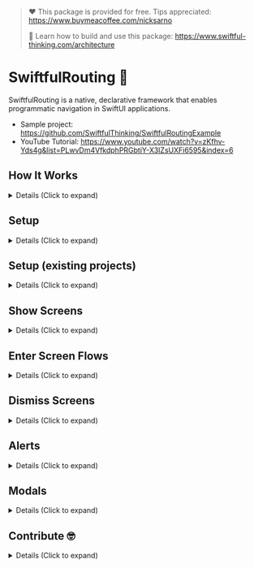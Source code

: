 > ❤️ This package is provided for free. Tips appreciated: https://www.buymeacoffee.com/nicksarno
> 
> 🚀 Learn how to build and use this package: https://www.swiftful-thinking.com/architecture

# SwiftfulRouting  🤙

SwiftfulRouting is a native, declarative framework that enables programmatic navigation in SwiftUI applications. 

- Sample project: https://github.com/SwiftfulThinking/SwiftfulRoutingExample
- YouTube Tutorial: https://www.youtube.com/watch?v=zKfhv-Yds4g&list=PLwvDm4VfkdphPRGbtiY-X3IZsUXFi6595&index=6

## How It Works

<details>
<summary> Details (Click to expand) </summary>
<br>
Routers based on programatic code do not declare the view heirarchy in advance, but rather at the time of execution. However, SwiftUI is declarative, and so we must declare the view heirarchy in advance. The solution herein is to convert SwiftUI's declarative code to behave as programmatic code by connecting view modifiers to support the routing in advance.
<br>
<br>
As you segue to a new screen, the framework adds a set view modifiers to the root of the destination View that will support all potential navigation routes. The modifiers are based on generic and/or type-erased destinations, which maintains a declarative view heirarchy while allowing the developer to still determine the destination at the time of execution. 
<br>
<br>

- The ViewModifiers are in `RouterView.swift -> body`.
- Accessible routing methods are in `AnyRouter.swift`. 
- Refer to the sample project for example implementations, UI Tests and sample MVC, MVVM and VIPER design patterns.

Sample project: https://github.com/SwiftfulThinking/SwiftfulRoutingExample

</details>

## Setup

<details>
<summary> Details (Click to expand) </summary>
<br>
Add the package to your Xcode project.

```
https://github.com/SwiftfulThinking/SwiftfulRouting.git
```

Import the package

```swift
import SwiftfulRouting
```

Add a `RouterView` at the top of your view heirarchy. A `RouterView` will embed your view into a Navigation heirarchy and add modifiers to support all potential segues.

```swift
struct ContentView: View {
    var body: some View {
        RouterView { _ in
            MyView()
        }
    }
}
```

All child views have access to a `Router` in the `Environment`.

```swift
@Environment(\.router) var router
    
var body: some View {
     Text("Hello, world!")
          .onTapGesture {
               router.showScreen(.push) { _ in
                    Text("Another screen!")
               }
          }
     }
}
```

Instead of relying on the `Environment`, you may also pass the `Router` directly into the child views. This allows the `Router` to be fully decoupled from the View (for more complex app architectures).

```swift
RouterView { router in
     ContentView(router: router)
          .onTapGesture {
               router.showScreen(.push) { router2 in
                    Text("View2")
                         .onTapGesture {
                              router2.showScreen(.push) { router3 in
                                   Text("View3")
                              }
                         }
               }
          }
}
```

A new Router is created and added to the view heirarchy after each Segue. Refer to `AnyRouter.swift` to see all accessible methods.

</details>

## Setup (existing projects) 

<details>
<summary> Details (Click to expand) </summary>
<br>
    
In order to enter the framework's view heirarchy, you must wrap your content in a RouterView. By default, your view will be wrapped in with navigation stack (iOS 16+ uses a NavigationStack, iOS 15 and below uses NavigationView). 
- If your view is already within a navigation heirarchy, set `addNavigationView` to `FALSE`. 
- If your view is already within a NavigationStack, use `screens` to bind to the existing stack path.
- The framework uses the native SwiftUI navigation bar, so all related modifiers will still work.

```swift
RouterView(addNavigationView: false, screens: $existingStack) { router in
   MyView(router: router)
        .navigationBarHidden(true)
        .toolbar {
        }
}
```

</details>

## Show Screens

<details>
<summary> Details (Click to expand) </summary>
<br>

Router supports all native SwiftUI segues.

```swift
// NavigationLink
router.showScreen(.push) { _ in
     Text("View2")
}

// Sheet
router.showScreen(.sheet) { _ in
     Text("View2")
}

// FullScreenCover
router.showScreen(.fullScreenCover) { _ in
     Text("View2")
}
```

Segue methods also accept `AnyRoute` as a convenience, which make it easy to pass the `Route` around your code.

```swift
let route = AnyRoute(.push, destination: { router in
     Text("Hello, world!")
})
                        
router.showScreen(route)
```

All segues have an onDismiss method.

```swift

router.showScreen(.push, onDismiss: {
     // dismiss action
}, destination: { _ in
     Text("Hello, world!")
})
                
let route = AnyRoute(.push, onDismiss: {
     // dismiss action
}, destination: { _ in
     Text("Hello, world!")
})
                
router.showScreen(route)
```

iOS 16+ uses NavigationStack, which supports pushing multiple screens at once.

```swift
let route1 = PushRoute(destination: { router in
     Text("View1")
})
let route2 = PushRoute(destination: { router in
     Text("View2")
})
let route3 = PushRoute(destination: { router in
     Text("View3")
})
                        
router.pushScreenStack(destinations: [route1, route2, route3])
```

iOS 16+ also supports resizable sheets.

```swift
router.showResizableSheet(sheetDetents: [.medium, .large], selection: nil, showDragIndicator: true) { _ in
     Text("Hello, world!)
}
```

Additional convenience methods:
```swift
router.showSafari {
     URL(string: "https://www.apple.com")
}
```

</details>

## Enter Screen Flows

<details>
<summary> Details (Click to expand) </summary>
<br>

Screen "flows" are new way to support dynamic routing in your application. When you enter a "screen flow", you add an array of `Routes` to the heirarchy. The application will immediately segue to the first screen, and then set the remaining screens into a queue.

```swift
router.enterScreenFlow([
     AnyRoute(.fullScreenCover, destination: screen1),
     AnyRoute(.push, destination: screen2),
     AnyRoute(.push, destination: screen3),
     AnyRoute(.push, destination: screen4),
])
```

This allows the developer to set multiple future segues at once, without requiring screen-specific code in each child view. Each child view's routing logic is simple as "try to go to next screen".

```swift
do {
     try router.showNextScreen()
} catch {
     // There is no next screen set in the flow
     // Dismiss the flow (see below dismiss methods) or do something else
}
```

Benefits of using a "flow":

- **Simiplified Logic:** In most applications, the routing logic is tightly coupled to the View (ie. when you create a screen, you declare in code exactly what the next screen must be). Now, you can build a screen without having to worry about routing at all. Simply support "go to next screen" or "dismiss flow" (see dismissal code below).

- **AB Tests:** Each user can see a unique flow of screens in your app, and you don't have to write 'if-else' logic within every child view.

- **High-Level Control**: You can control the entire flow from one method, which will be closer to the business logic of your app, rather than within the View itself.

- **Flows on Flows**: Flows are fully dynamic, meaning you can enter flows from within flows and can dismiss screens within flows (back-forward-back) without corrupting the flow.

</details>

## Dismiss Screens

<details>
<summary> Details (Click to expand) </summary>
<br>

Dismiss one screen. You can also dismiss a screen using native SwiftUI code, including swipe-back gestures or `presentationMode`. 

```swift
router.dismissScreen()
```

Dismiss all screens pushed onto the stack. This dismisses every "push" (NavigationLink) on the screen's Navigation Stack. This does not dismiss `sheet` or `fullScreenCover`.

```swift
router.dismissScreenStack()
```

Dismiss screen environment. This dismisses the screen's root environment (if there is one to dismiss), which is the closest 'sheet' or `fullScreenCover` below the call-site.

```swift
router.dismissEnvironment()
```

For example, if you entered the following screen flow and you called `dismissEnvironment` from any of the child views, it would dismiss the `fullScreenCover`, which in-turn dismisses every view displayed on that Environment. 

```swift
router.enterScreenFlow([
     AnyRoute(.fullScreenCover, destination: screen1),
     AnyRoute(.push, destination: screen2),
     AnyRoute(.push, destination: screen3),
     AnyRoute(.push, destination: screen4),
])
```

Logic for dismissing a "Flow" can generally look like:

```swift
do {
     try router.showNextScreen()
} catch {
     router.dismissEnvironment()
}
```

Or convenience method:

```swift
router.showNextScreenOrDismissEnvironment()
```

Copy and paste this code into your project to enable swipe back gestures. This is not included in the SwiftUI framework by default and therefore is not automatically included herein. 


```swift
extension UINavigationController: UIGestureRecognizerDelegate {
    override open func viewDidLoad() {
        super.viewDidLoad()
        interactivePopGestureRecognizer?.delegate = self
    }
    
    public func gestureRecognizerShouldBegin(_ gestureRecognizer: UIGestureRecognizer) -> Bool {
        return viewControllers.count > 1
    }
}
```

</details>

## Alerts

<details>
<summary> Details (Click to expand) </summary>
<br>

Router supports native SwiftUI alerts.

```swift
// Alert
router.showAlert(.alert, title: "Title goes here", subtitle: "Subtitle goes here!") {
     Button("OK") {

     }
     Button("Cancel") {
                        
     }
}

// Confirmation Dialog
router.showAlert(.confirmationDialog, title: "Title goes here", subtitle: "Subtitle goes here!") {
     Button("A") {
                        
     }
     Button("B") {
                        
     }
     Button("C") {
                        
     }
}
```

Dismiss an alert.

```swift
router.dismissAlert()
```

Additional convenience methods:

```swift
router.showBasicAlert(text: "Error")
```

</details>

## Modals

<details>
<summary> Details (Click to expand) </summary>
<br>

Router also supports any modal transition, which displays above the current content. Customize transition, animation, background color/blur, etc. See sample project for example implementations.

```swift
router.showModal(transition: .move(edge: .top), animation: .easeInOut, alignment: .top, backgroundColor: nil, useDeviceBounds: true) {
     Text("Sample")
          .onTapGesture {
               router.dismissModal()
          }
}
```

You can display multiple modals simultaneously. Modals have an optional ID field, which can later be used to dismiss the modal.  

```swift
router.showModal(id: "top1") {
     Text("Sample")
}

// Dismiss top-most modal
router.dismissModal()

// Dismiss modal by ID
router.dismissModal(id: "top1")

// Dismiss all modals
router.dismissAllModals()

```


Additional convenience methods:

```swift
router.showBasicModal {
     Text("Sample")
          .onTapGesture {
               router.dismissModal()
          }
}
```

</details>

## Contribute 🤓

<details>
<summary> Details (Click to expand) </summary>
<br>

Community contributions are encouraged! Please ensure that your code adheres to the project's existing coding style and structure. Most new features are likely to be derivatives of existing features, so many of the existing ViewModifiers and Bindings should be reused.

- [Open an issue](https://github.com/SwiftfulThinking/SwiftfulRouting/issues) for issues with the existing codebase.
- [Open a discussion](https://github.com/SwiftfulThinking/SwiftfulRouting/discussions) for new feature requests.
- [Submit a pull request](https://github.com/SwiftfulThinking/SwiftfulRouting/pulls) when the feature is ready.

Upcoming features:

- [x] Support multiple Modals per screen
- [ ] Add `showModule` support, for navigating between parent-level RouterView's
- [ ] Support VisionOS

</details>
